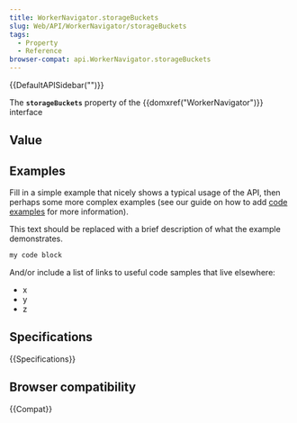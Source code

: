 ```yaml
---
title: WorkerNavigator.storageBuckets
slug: Web/API/WorkerNavigator/storageBuckets
tags:
  - Property
  - Reference
browser-compat: api.WorkerNavigator.storageBuckets
---
```

{{DefaultAPISidebar("")}}

The **`storageBuckets`** property of the {{domxref("WorkerNavigator")}} interface 

## Value



## Examples

Fill in a simple example that nicely shows a typical usage of the API, then perhaps some more complex examples (see our guide on how to add [code examples](/en-US/docs/MDN/Contribute/Structures/Code_examples) for more information).

This text should be replaced with a brief description of what the example demonstrates.

```js
my code block
```

And/or include a list of links to useful code samples that live elsewhere:

*   x
*   y
*   z

## Specifications

{{Specifications}}

## Browser compatibility

{{Compat}}


